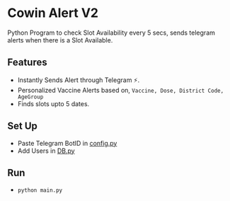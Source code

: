 # Cowin Alert V2
Python Program to check Slot Availability every 5 secs, sends telegram alerts  when there is a Slot Available.

## Features 
- Instantly Sends Alert through Telegram ⚡.
- Personalized Vaccine Alerts based on,
	`Vaccine, Dose, District Code, AgeGroup`
- Finds slots upto 5 dates.

## Set Up
- Paste Telegram BotID in [config.py](config.py)
- Add Users in [DB.py](/Database/DB.py)

## Run
- `python main.py`

